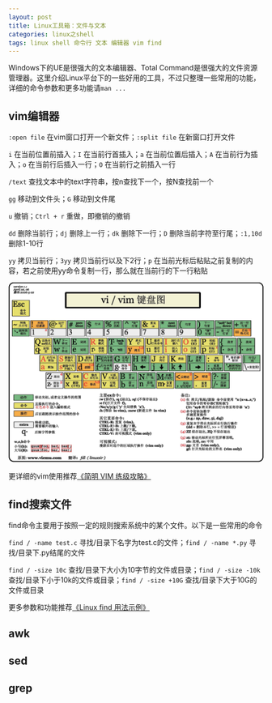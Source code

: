```yaml
---
layout: post
title: Linux工具箱：文件与文本
categories: linux之shell
tags: linux shell 命令行 文本 编辑器 vim find 
---
```


Windows下的UE是很强大的文本编辑器、Total Command是很强大的文件资源管理器。这里介绍Linux平台下的一些好用的工具，不过只整理一些常用的功能，详细的命令参数和更多功能请`man ...`

## vim编辑器

`:open file` 在vim窗口打开一个新文件；`:split file` 在新窗口打开文件

`i` 在当前位置前插入；`I` 在当前行首插入；`a` 在当前位置后插入；`A` 在当前行为插入；`o` 在当前行后插入一行；`O` 在当前行之前插入一行

`/text` 查找文本中的text字符串，按n查找下一个，按N查找前一个

`gg` 移动到文件头；`G` 移动到文件尾

`u` 撤销；`Ctrl + r` 重做，即撤销的撤销

`dd` 删除当前行；`dj` 删除上一行；`dk` 删除下一行；`D` 删除当前字符至行尾；`:1,10d`删除1-10行

`yy` 拷贝当前行；`3yy` 拷贝当前行以及下2行；`p` 在当前光标后粘贴之前复制的内容，若之前使用yy命令复制一行，那么就在当前行的下一行粘贴

![vim](../media/image/2017-07-23/101.jpg)

更详细的vim使用推荐[《简明 VIM 练级攻略》](http://coolshell.cn/articles/5426.html)

## find搜索文件

find命令主要用于按照一定的规则搜索系统中的某个文件。以下是一些常用的命令

`find / -name test.c` 寻找/目录下名字为test.c的文件；`find / -name *.py` 寻找/目录下.py结尾的文件

`find / -size 10c` 查找/目录下大小为10字节的文件或目录；`find / -size -10k` 查找/目录下小于10k的文件或目录；`find / -size +10G` 查找/目录下大于10G的文件或目录

更多参数和功能推荐[《Linux find 用法示例》](http://www.cnblogs.com/wanqieddy/archive/2011/06/09/2076785.html)

## awk



## sed



## grep